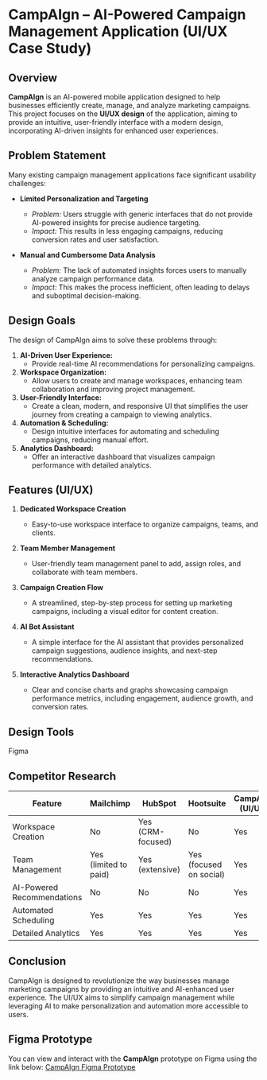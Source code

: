 # CampAIgn – AI-Powered Campaign Management Application (UI/UX Case Study)

## Overview
**CampAIgn** is an AI-powered mobile application designed to help businesses efficiently create, manage, and analyze marketing campaigns. This project focuses on the **UI/UX design** of the application, aiming to provide an intuitive, user-friendly interface with a modern design, incorporating AI-driven insights for enhanced user experiences.

## Problem Statement
Many existing campaign management applications face significant usability challenges:
- **Limited Personalization and Targeting**  
  - *Problem:* Users struggle with generic interfaces that do not provide AI-powered insights for precise audience targeting.
  - *Impact:* This results in less engaging campaigns, reducing conversion rates and user satisfaction.
  
- **Manual and Cumbersome Data Analysis**  
  - *Problem:* The lack of automated insights forces users to manually analyze campaign performance data.
  - *Impact:* This makes the process inefficient, often leading to delays and suboptimal decision-making.

## Design Goals
The design of CampAIgn aims to solve these problems through:
1. **AI-Driven User Experience:**  
   - Provide real-time AI recommendations for personalizing campaigns.
2. **Workspace Organization:**  
   - Allow users to create and manage workspaces, enhancing team collaboration and improving project management.
3. **User-Friendly Interface:**  
   - Create a clean, modern, and responsive UI that simplifies the user journey from creating a campaign to viewing analytics.
4. **Automation & Scheduling:**  
   - Design intuitive interfaces for automating and scheduling campaigns, reducing manual effort.
5. **Analytics Dashboard:**  
   - Offer an interactive dashboard that visualizes campaign performance with detailed analytics.

## Features (UI/UX)
1. **Dedicated Workspace Creation**  
   - Easy-to-use workspace interface to organize campaigns, teams, and clients.
   
2. **Team Member Management**  
   - User-friendly team management panel to add, assign roles, and collaborate with team members.

3. **Campaign Creation Flow**  
   - A streamlined, step-by-step process for setting up marketing campaigns, including a visual editor for content creation.

4. **AI Bot Assistant**  
   - A simple interface for the AI assistant that provides personalized campaign suggestions, audience insights, and next-step recommendations.

5. **Interactive Analytics Dashboard**  
   - Clear and concise charts and graphs showcasing campaign performance metrics, including engagement, audience growth, and conversion rates.

## Design Tools
 Figma



## Competitor Research
| Feature                      | Mailchimp           | HubSpot            | Hootsuite          | CampAIgn (UI/UX) |
|------------------------------|---------------------|--------------------|--------------------|------------------|
| Workspace Creation            | No                  | Yes (CRM-focused)   | No                 | Yes              |
| Team Management               | Yes (limited to paid)| Yes (extensive)     | Yes (focused on social)| Yes              |
| AI-Powered Recommendations    | No                  | No                 | No                 | Yes              |
| Automated Scheduling          | Yes                 | Yes                | Yes                | Yes              |
| Detailed Analytics            | Yes                 | Yes                | Yes                | Yes              |

## Conclusion
CampAIgn is designed to revolutionize the way businesses manage marketing campaigns by providing an intuitive and AI-enhanced user experience. The UI/UX aims to simplify campaign management while leveraging AI to make personalization and automation more accessible to users.



## Figma Prototype
You can view and interact with the **CampAIgn** prototype on Figma using the link below:
[CampAIgn Figma Prototype](https://www.figma.com/proto/bUBzIvLS2spyVv20lDGVzw/MOBILE-CMS--MAIN?page-id=0%3A1&node-id=1-42&viewport=426%2C243%2C0.21&t=mceL9QgXW2wFPLDx-1&scaling=scale-down&content-scaling=fixed)

